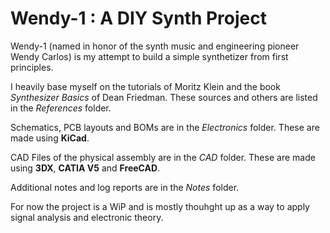 # Wendy-1 : A DIY Synth Project

Wendy-1 (named in honor of the synth music and engineering pioneer Wendy
Carlos) is my attempt to build a simple synthetizer from first principles.

I heavily base myself on the tutorials of Moritz Klein and the book
*Synthesizer Basics* of Dean Friedman. These sources and others are listed in
the *References* folder.

Schematics, PCB layouts and BOMs are in the *Electronics* folder. These are
made using **KiCad**.

CAD Files of the physical assembly are in the *CAD* folder. These are made
using **3DX**, **CATIA V5** and **FreeCAD**.

Additional notes and log reports are in the *Notes* folder.

For now the project is a WiP and is mostly thouhght up as a way to apply signal
analysis and electronic theory.
